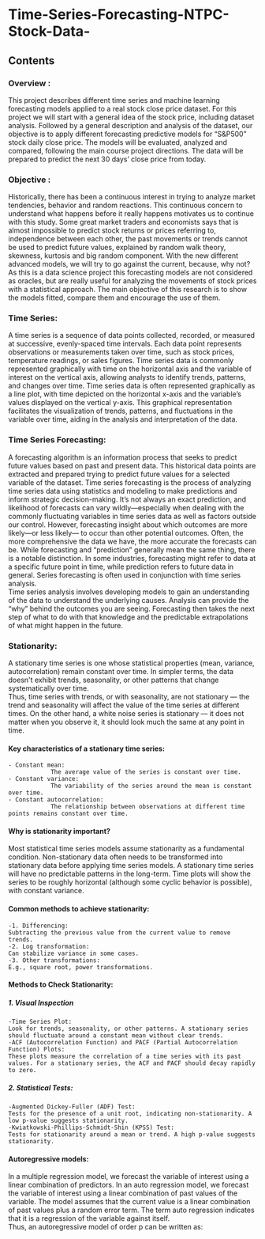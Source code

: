 # Time-Series-Forecasting-NTPC-Stock-Data-
## Contents
### Overview :
This project describes different time series and machine learning forecasting models applied to a real stock close price dataset. For this project we will start with a general idea of the stock price, including dataset analysis. Followed by a general description and analysis of the dataset, our objective is to apply different forecasting predictive models for “S&P500” stock daily close price. The models will be evaluated, analyzed and compared, following the main course project directions. The data will be prepared to predict the next 30 days’ close price from today.
### Objective :
Historically, there has been a continuous interest in trying to analyze market tendencies, behavior and random reactions. This continuous concern to understand what happens before it really happens motivates us to continue with this study. Some great market traders and economists says that is almost impossible to predict stock returns or prices referring to, independence between each other, the past movements or trends cannot be used to predict future values, explained by random walk theory, skewness, kurtosis and big random component. With the new different advanced models, we will try to go against the current, because, why not? As this is a data science project this forecasting models are not considered as oracles, but are really useful for analyzing the movements of stock prices with a statistical approach. The main objective of this research is to show the models fitted, compare them and encourage the use of them.
### Time Series:
A time series is a sequence of data points collected, recorded, or measured at successive, evenly-spaced time intervals. Each data point represents observations or measurements taken over time, such as stock prices, temperature readings, or sales figures. Time series data is commonly represented graphically with time on the horizontal axis and the variable of interest on the vertical axis, allowing analysts to identify trends, patterns, and changes over time. Time series data is often represented graphically as a line plot, with time depicted on the horizontal x-axis and the variable’s values displayed on the vertical y-axis. This graphical representation facilitates the visualization of trends, patterns, and fluctuations in the variable over time, aiding in the analysis and interpretation of the data.
### Time Series Forecasting:
A forecasting algorithm is an information process that seeks to predict future values based on past and present data. This historical data points are extracted and prepared trying to predict future values for a selected variable of the dataset. Time series forecasting is the process of analyzing time series data using statistics and modeling to make predictions and inform strategic decision-making. It’s not always an exact prediction, and likelihood of forecasts can vary wildly—especially when dealing with the commonly fluctuating variables in time series data as well as factors outside our control. However, forecasting insight about which outcomes are more likely—or less likely— to occur than other potential outcomes. Often, the more comprehensive the data we have, the more accurate the forecasts can be. While forecasting and “prediction” generally mean the same thing, there is a notable distinction. In some industries, forecasting might refer to data at a specific future point in time, while prediction refers to future data in general. Series forecasting is often used in conjunction with time series analysis.
<br>
Time series analysis involves developing models to gain an understanding of the data to understand the underlying causes. Analysis can provide the “why” behind the outcomes you are seeing. Forecasting then takes the next step of what to do with that knowledge and the predictable extrapolations of what might happen in the future. 
### Stationarity:
A stationary time series is one whose statistical properties (mean, variance, autocorrelation) remain constant over time. In simpler terms, the data doesn't exhibit trends, seasonality, or other patterns that change systematically over time.
<br>
Thus, time series with trends, or with seasonality, are not stationary — the trend and seasonality will affect the value of the time series at different times. On the other hand, a white noise series is stationary — it does not matter when you observe it, it should look much the same at any point in time.

#### Key characteristics of a stationary time series:
    - Constant mean:
                The average value of the series is constant over time.
    - Constant variance:
                The variability of the series around the mean is constant over time.
    - Constant autocorrelation:
                The relationship between observations at different time points remains constant over time.
#### Why is stationarity important?
Most statistical time series models assume stationarity as a fundamental condition. Non-stationary data often needs to be transformed into stationary data before applying time series models. A stationary time series will have no predictable patterns in the long-term. Time plots will show the series to be roughly horizontal (although some cyclic behavior is possible), with constant variance.
#### Common methods to achieve stationarity:
    -1.	Differencing:
    Subtracting the previous value from the current value to remove trends.
    -2.	Log transformation:
    Can stabilize variance in some cases.
    -3.	Other transformations:
    E.g., square root, power transformations.
#### Methods to Check Stationarity:
##### 1.	Visual Inspection
    -Time Series Plot:
    Look for trends, seasonality, or other patterns. A stationary series should fluctuate around a constant mean without clear trends.
    -ACF (Autocorrelation Function) and PACF (Partial Autocorrelation Function) Plots:
    These plots measure the correlation of a time series with its past values. For a stationary series, the ACF and PACF should decay rapidly to zero.
##### 2.	Statistical Tests:
    -Augmented Dickey-Fuller (ADF) Test:
    Tests for the presence of a unit root, indicating non-stationarity. A low p-value suggests stationarity.
    -Kwiatkowski-Phillips-Schmidt-Shin (KPSS) Test:
    Tests for stationarity around a mean or trend. A high p-value suggests stationarity.
#### Autoregressive models:
In a multiple regression model, we forecast the variable of interest using a linear combination of predictors. In an auto regression model, we forecast the variable of interest using a linear combination of past values of the variable. The model assumes that the current value is a linear combination of past values plus a random error term. The term auto regression indicates that it is a regression of the variable against itself.
<br>
Thus, an autoregressive model of order p can be written as:
